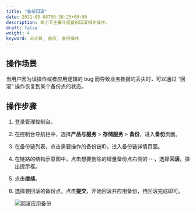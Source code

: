 ```yaml
---
title: "备份回滚"
date: 2021-05-08T00:38:25+09:00
description: 本小节主要介绍备份回滚相关操作。
draft: false
weight: 4
keyword: 云计算, 备份, 备份操作
---
```


## 操作场景

当用户因为误操作或者应用逻辑的 bug 而导致业务数据的丢失时，可以通过 “回滚” 操作恢复到某个备份点的状态。

## 操作步骤

1. 登录管理控制台。

2. 在控制台导航栏中，选择**产品与服务** > **存储服务** > **备份**，进入**备份**页面。

3. 在备份链列表，点击需要操作的备份链ID，进入备份链详情页面。

4. 在链路的结构示意图中，点击想要删除的增量备份点右侧的 **···**，选择**回滚**，弹出提示框。

5. 点击**继续**。

6. 选择要回滚的备份点，点击**提交**，开始回滚并应用备份，待回滚完成即可。

   ![回滚应用备份](../_images/回滚应用备份.png)